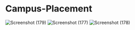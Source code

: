 # Campus-Placement

![Screenshot (179)](https://github.com/anu-gtb/Campus-Placement/assets/140297541/1d12e167-9ff0-4555-87a0-b86370601e36)
![Screenshot (177)](https://github.com/anu-gtb/Campus-Placement/assets/140297541/76382162-ffca-4445-adbe-d5b5612bb700)
![Screenshot (178)](https://github.com/anu-gtb/Campus-Placement/assets/140297541/3615d46d-ff89-4ad1-9b18-fe834d19fbf5)
